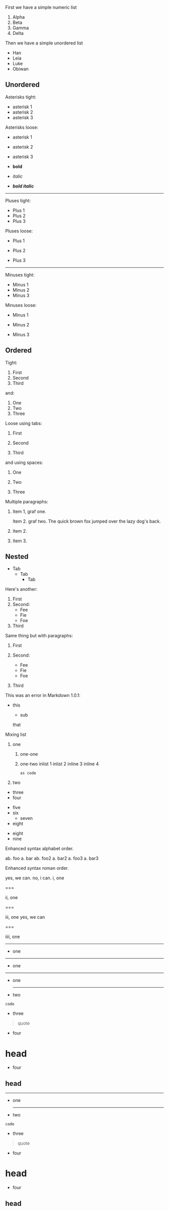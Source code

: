 ﻿
First we have a simple numeric list

1. Alpha
1. Beta
2. Gamma
3. Delta

Then we have a simple unordered list

* Han
* Leia
* Luke
* Obiwan

## Unordered

Asterisks tight:

*	asterisk 1
*	asterisk 2
*	asterisk 3


Asterisks loose:

*	asterisk 1

*	asterisk 2

*	asterisk 3

*	**bold**

*	*italic*

*	***bold italic***

* * *

Pluses tight:

+	Plus 1
+	Plus 2
+	Plus 3


Pluses loose:

+	Plus 1

+	Plus 2

+	Plus 3

* * *


Minuses tight:

-	Minus 1
-	Minus 2
-	Minus 3


Minuses loose:

-	Minus 1

-	Minus 2

-	Minus 3


## Ordered

Tight:

1.	First
2.	Second
3.	Third

and:

1. One
2. Two
3. Three


Loose using tabs:

1.	First

2.	Second

3.	Third

and using spaces:

1. One

2. Two

3. Three

Multiple paragraphs:

1.	Item 1, graf one.

	Item 2. graf two. The quick brown fox jumped over the lazy dog's
	back.
	
2.	Item 2.

3.	Item 3.



## Nested

*	Tab
	*	Tab
		*	Tab

Here's another:

1. First
2. Second:
	* Fee
	* Fie
	* Foe
3. Third

Same thing but with paragraphs:

1. First

2. Second:
	* Fee
	* Fie
	* Foe

3. Third


This was an error in Markdown 1.0.1:

*	this

	*	sub

	that


Mixing list

1. one
    1. one-one
    1. one-two
       inlist 1
        inlist 2
         inline 3
          inline 4

           as code
2. two
* three
* four
+ five
+ six
    + seven
+ eight
- eight
- nine

Enhanced syntax alphabet order.

ab. foo
a. bar
ab. foo2
a. bar2
a. foo3
a. bar3

Enhanced syntax roman order.

yes, we can.
no, i can.
i, one

===

ii, one

===

iii, one
yes, we can

===

iiii, one


* * *
* one
* * *
* one
 * * *
* one
  * * *
* two
```
code
```
* three
> quote
* four
# head
* four
## head

* * *
* one
   * * *
* two
 ```
 code
 ```
* three
 > quote
* four
 # head
* four
 ## head
